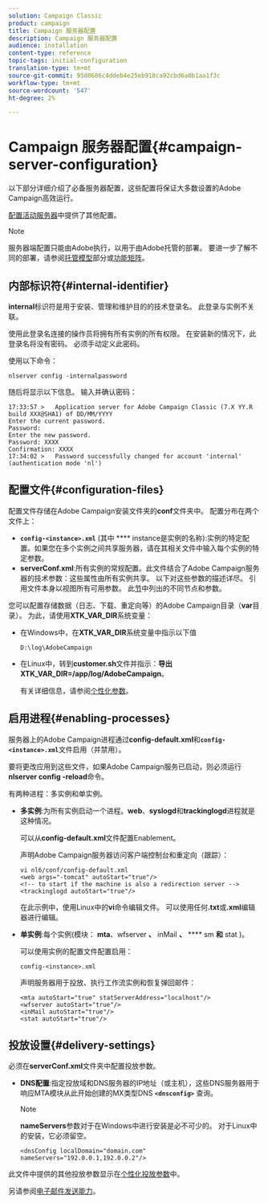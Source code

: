 ```yaml
---
solution: Campaign Classic
product: campaign
title: Campaign 服务器配置
description: Campaign 服务器配置
audience: installation
content-type: reference
topic-tags: initial-configuration
translation-type: tm+mt
source-git-commit: 95d0686c4ddeb4e25eb918ca92cbd6a0b1aa1f3c
workflow-type: tm+mt
source-wordcount: '547'
ht-degree: 2%

---
```



# Campaign 服务器配置{#campaign-server-configuration}

以下部分详细介绍了必备服务器配置，这些配置将保证大多数设置的Adobe Campaign高效运行。

[配置活动服务器](../../installation/using/configuring-campaign-server.md)中提供了其他配置。

>[!NOTE]
>
>服务器端配置只能由Adobe执行，以用于由Adobe托管的部署。 要进一步了解不同的部署，请参阅[托管模型](../../installation/using/hosting-models.md)部分或[功能矩阵](../../installation/using/capability-matrix.md)。

## 内部标识符{#internal-identifier}

**internal**&#x200B;标识符是用于安装、管理和维护目的的技术登录名。 此登录与实例不关联。

使用此登录名连接的操作员将拥有所有实例的所有权限。 在安装新的情况下，此登录名将没有密码。 必须手动定义此密码。

使用以下命令：

```
nlserver config -internalpassword
```

随后将显示以下信息。 输入并确认密码：

```
17:33:57 >   Application server for Adobe Campaign Classic (7.X YY.R build XXX@SHA1) of DD/MM/YYYY
Enter the current password.
Password:
Enter the new password.
Password: XXXX
Confirmation: XXXX
17:34:02 >   Password successfully changed for account 'internal' (authentication mode 'nl')
```

## 配置文件{#configuration-files}

配置文件存储在Adobe Campaign安装文件夹的&#x200B;**conf**&#x200B;文件夹中。 配置分布在两个文件上：

* **`config-<instance>.xml`** (其中 **** instance是实例的名称):实例的特定配置。如果您在多个实例之间共享服务器，请在其相关文件中输入每个实例的特定参数。
* **serverConf.xml**:所有实例的常规配置。此文件结合了Adobe Campaign服务器的技术参数：这些属性由所有实例共享。 以下对这些参数的描述详尽。 引用文件本身以视图所有可用参数。 此[节](../../installation/using/the-server-configuration-file.md)中列出的不同节点和参数。

您可以配置存储数据（日志、下载、重定向等）的Adobe Campaign目录（**var**&#x200B;目录）。 为此，请使用&#x200B;**XTK_VAR_DIR**&#x200B;系统变量：

* 在Windows中，在&#x200B;**XTK_VAR_DIR**&#x200B;系统变量中指示以下值

   ```
   D:\log\AdobeCampaign
   ```

* 在Linux中，转到&#x200B;**customer.sh**&#x200B;文件并指示：**导出XTK_VAR_DIR=/app/log/AdobeCampaign**。

   有关详细信息，请参阅[个性化参数](../../installation/using/installing-packages-with-linux.md#personalizing-parameters)。

## 启用进程{#enabling-processes}

服务器上的Adobe Campaign进程通过&#x200B;**config-default.xml**&#x200B;和&#x200B;**`config-<instance>.xml`**&#x200B;文件启用（并禁用）。

要将更改应用到这些文件，如果Adobe Campaign服务已启动，则必须运行&#x200B;**nlserver config -reload**&#x200B;命令。

有两种进程：多实例和单实例。

* **多实例**:为所有实例启动一个进程。**web**、**syslogd**&#x200B;和&#x200B;**trackinglogd**&#x200B;进程就是这种情况。

   可以从&#x200B;**config-default.xml**&#x200B;文件配置Enablement。

   声明Adobe Campaign服务器访问客户端控制台和重定向（跟踪）：

   ```
   vi nl6/conf/config-default.xml
   <web args="-tomcat" autoStart="true"/>  
   <!-- to start if the machine is also a redirection server -->  
   <trackinglogd autoStart="true"/>
   ```

   在此示例中，使用Linux中的&#x200B;**vi**&#x200B;命令编辑文件。 可以使用任何&#x200B;**.txt**&#x200B;或&#x200B;**.xml**&#x200B;编辑器进行编辑。

* **单实例**:每个实例(模块： **mta**、wfserver **、** inMail **、** **** sm **和** stat )。

   可以使用实例的配置文件配置启用：

   ```
   config-<instance>.xml
   ```

   声明服务器用于投放、执行工作流实例和恢复弹回邮件：

   ```
   <mta autoStart="true" statServerAddress="localhost"/>
   <wfserver autoStart="true"/>  
   <inMail autoStart="true"/>
   <stat autoStart="true"/>
   ```

## 投放设置{#delivery-settings}

必须在&#x200B;**serverConf.xml**&#x200B;文件夹中配置投放参数。

* **DNS配置**:指定投放域和DNS服务器的IP地址（或主机），这些DNS服务器用于响应MTA模块从此开始创建的MX类型DNS **`<dnsconfig>`** 查询。

   >[!NOTE]
   >
   >**nameServers**&#x200B;参数对于在Windows中进行安装是必不可少的。 对于Linux中的安装，它必须留空。

   ```
   <dnsConfig localDomain="domain.com" nameServers="192.0.0.1,192.0.0.2"/>
   ```

此文件中提供的其他投放参数显示在[个性化投放参数](../../installation/using/configuring-campaign-server.md#personalizing-delivery-parameters)中。

另请参阅[电子邮件发送能力](../../installation/using/email-deliverability.md)。
